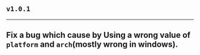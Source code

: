 ## `v1.0.1`
-------------
Fix a bug which cause by Using a wrong value of `platform` and `arch`(mostly wrong in windows).
-------------